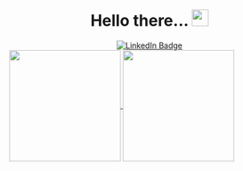 <div align="center">
<h1>Hello there...
<img src="https://media.giphy.com/media/hvRJCLFzcasrR4ia7z/giphy.gif" width="30px"/>
</h1>
<div id="badges">
  <a href="https://www.linkedin.com/in/michael-evangelos-diamantis/">
    <img src="https://img.shields.io/badge/LinkedIn-blue?style=for-the-badge&logo=linkedin&logoColor=white" alt="LinkedIn Badge"/>
  </a>
</div>
<img src="https://komarev.com/ghpvc/?username=MickDmnts&style=flat-square&color=blue" alt=""/>
</div>

<a href="https://github-readme-stats.vercel.app/api?username=MickDmnts">
  <img height=200 align="center" src="https://github-readme-stats.vercel.app/api?username=MickDmnts" />
</a>
<a href="https://github-readme-stats.vercel.app/api/top-langs/?username=MickDmnts&layout=donut-vertical">
  <img height=200 align="center" src="https://github-readme-stats.vercel.app/api/top-langs?username=MickDmnts&layout=compact&langs_count=8&card_width=320" />
</a>
